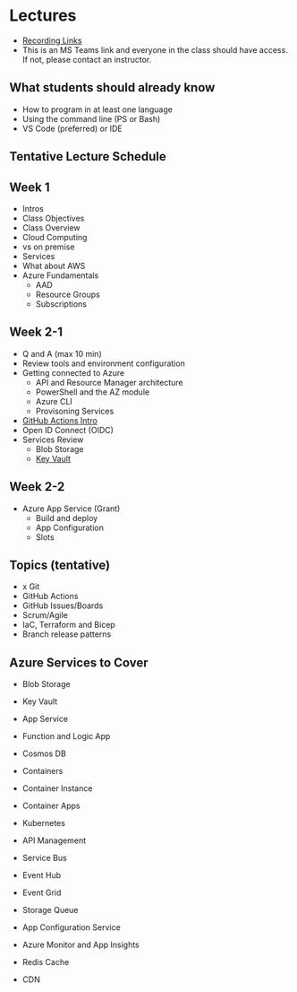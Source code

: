 # Lectures
- [Recording Links](asdf)
- This is an MS Teams link and everyone in the class should have access. If not, please contact an instructor.

## What students should already know

- How to program in at least one language
- Using the command line (PS or Bash)
- VS Code (preferred) or IDE

## Tentative Lecture Schedule


## Week 1

- Intros
- Class Objectives
- Class Overview
- Cloud Computing
- vs on premise
- Services
- What about AWS
- Azure Fundamentals
  - AAD
  - Resource Groups
  - Subscriptions

## Week 2-1
- Q and A (max 10 min)
- Review tools and environment configuration
- Getting connected to Azure
  - API and Resource Manager architecture
  - PowerShell and the AZ module
  - Azure CLI
  - Provisoning Services
- [GitHub Actions Intro](https://docs.github.com/en/actions)
- Open ID Connect (OIDC)
- Services Review
  - Blob Storage
  - [Key Vault](https://learn.microsoft.com/en-us/azure/key-vault/general/quick-create-cli)
  

## Week 2-2
- Azure App Service (Grant)
  - Build and deploy
  - App Configuration
  - Slots



## Topics (tentative)
- x Git
- GitHub Actions
- GitHub Issues/Boards
- Scrum/Agile
- IaC, Terraform and Bicep
- Branch release patterns

## Azure Services to Cover
- Blob Storage
- Key Vault
- App Service
- Function and Logic App
- Cosmos DB
- Containers
- Container Instance
- Container Apps
- Kubernetes

- API Management
- Service Bus
- Event Hub
- Event Grid
- Storage Queue
- App Configuration Service
- Azure Monitor and App Insights
- Redis Cache
- CDN

